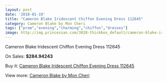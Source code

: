```yaml
---
layout: post
date: '2018-01-19'
title: "Cameron Blake Iridescent Chiffon Evening Dress 112645"
category: Cameron Blake by Mon Cheri
tags: ["prom","evening","charming","chiffon","dresses"]
image: http://img.princessan.com/3028-thickbox_default/cameron-blake-iridescent-chiffon-evening-dress-112645.jpg
---
```

Cameron Blake Iridescent Chiffon Evening Dress 112645

On Sales: **$284.94243**
<a href="https://www.princessan.com/en/cameron-blake-by-mon-cheri/1384-cameron-blake-iridescent-chiffon-evening-dress-112645.html"><amp-img layout="responsive" width="600" height="600" src="//img.princessan.com/3028-thickbox_default/cameron-blake-iridescent-chiffon-evening-dress-112645.jpg" alt="Cameron Blake Iridescent Chiffon Evening Dress 112645 0" /></a>
<a href="https://www.princessan.com/en/cameron-blake-by-mon-cheri/1384-cameron-blake-iridescent-chiffon-evening-dress-112645.html"><amp-img layout="responsive" width="600" height="600" src="//img.princessan.com/3029-thickbox_default/cameron-blake-iridescent-chiffon-evening-dress-112645.jpg" alt="Cameron Blake Iridescent Chiffon Evening Dress 112645 1" /></a>

Buy it: [Cameron Blake Iridescent Chiffon Evening Dress 112645](https://www.princessan.com/en/cameron-blake-by-mon-cheri/1384-cameron-blake-iridescent-chiffon-evening-dress-112645.html "Cameron Blake Iridescent Chiffon Evening Dress 112645")

View more: [Cameron Blake by Mon Cheri](https://www.princessan.com/en/12-cameron-blake-by-mon-cheri "Cameron Blake by Mon Cheri")